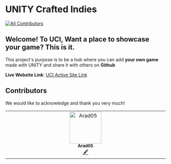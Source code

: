 # UNITY Crafted Indies
<!-- ALL-CONTRIBUTORS-BADGE:START - Do not remove or modify this section -->
[![All Contributors](https://img.shields.io/badge/all_contributors-1-orange.svg?style=flat-square)](#contributors-)
<!-- ALL-CONTRIBUTORS-BADGE:END -->

## Welcome! To **UCI**, Want a place to showcase your game? This is it.

This project's purpose is to be a hub where you can add **your own game** made with UNITY and share it with others on **Github**

**Live Website Link**: [UCI Active Site Link](https://delta7actual.github.io/Personal-Game-Showcase/)

## Contributors

We would like to acknowledge and thank you very much!
<!-- ALL-CONTRIBUTORS-LIST:START - Do not remove or modify this section -->
<!-- prettier-ignore-start -->
<!-- markdownlint-disable -->
<table>
  <tbody>
    <tr>
      <td align="center" valign="top" width="14.28%"><a href="https://github.com/Arad05"><img src="https://avatars.githubusercontent.com/u/134449729?v=4?s=100" width="100px;" alt="Arad05"/><br /><sub><b>Arad05</b></sub></a><br /><a href="#content-Arad05" title="Content">🖋</a></td>
    </tr>
  </tbody>
</table>

<!-- markdownlint-restore -->
<!-- prettier-ignore-end -->

<!-- ALL-CONTRIBUTORS-LIST:END -->

<!-- ALL-CONTRIBUTORS-LIST:START - Do not remove or modify this section -->
<!-- prettier-ignore-start -->
<!-- markdownlint-disable -->

<!-- markdownlint-restore -->
<!-- prettier-ignore-end -->

<!-- ALL-CONTRIBUTORS-LIST:END -->
